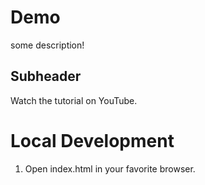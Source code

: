 # Demo

some description!

## Subheader

Watch the tutorial on YouTube.

# Local Development

1. Open index.html in your favorite browser.
